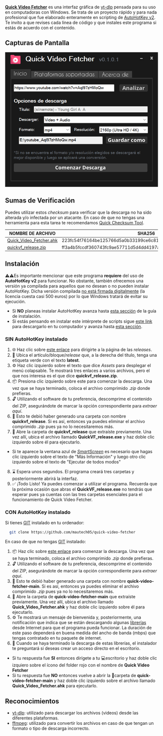 [**Quick Video Fetcher**](https://github.com/mautech05/quick-video-fetcher) es una interfaz gráfica de [yt-dlp](https://github.com/yt-dlp/yt-dlp) pensada para su uso en computadoras con Windows. Se trata de un proyecto rápido y para nada profesional que fue elaborado enteramente en scripting de [AutoHotKey v2](https://github.com/AutoHotkey/AutoHotkey/tree/v2.0). Te invito a que revises cada línea de código y que instales este programa si estás de acuerdo con el contenido.

## Capturas de Pantalla
![Menú](https://github.com/mautech05/quick-video-fetcher/blob/main/preview.png)

## Sumas de Verificación
Puedes utilizar estos *checksum* para verificar que la descarga no ha sido alterada y/o infectada por un atacante. En caso de que no tengas una herramienta para esta tarea te recomendamos [Quick Checksum Tool](https://github.com/mautech05/quick-checksum-tool).

| NOMBRE DE ARCHIVO       | SHA256                                                           | MD5                              |
|-------------------------|------------------------------------------------------------------|----------------------------------|
| [Quick_Video_Fetcher.ahk](https://github.com/mautech05/quick-video-fetcher/blob/main/Quick_Video_Fetcher.ahk) | 223fc54f76164be125766d5a0b33199ce6c8188998ea28a07280dab60a675a08 | 9e285c1f6bc9dd9866e083a3fb71b9e3 |
| [quickvf_release.zip](https://github.com/mautech05/quick-video-fetcher/releases)     | ff3a4b5fccdf360743fc9ae57711d5d4dd4197ac6c4868a48f79b80511786f72 | 744c9a3d7ad4da4cf8b814d80200776f |

## Instalación
⚠️⚠️Es importante mencionar que este programa **requiere** del uso de **AutoHotKey v2** para funcionar. No obstante, también ofrecemos una versión ya compilada para aquellos que no desean o no pueden instalar AutoHotKey. Dicha versión compilada [no está firmada digitalmente](https://www.redeszone.net/2018/04/21/comprobar-firmas-digitales-programas-windows/) (la licencia cuesta casi 500 euros) por lo que Windows tratará de evitar su ejecución.
- Si **NO** planeas instalar AutoHotKey avanza hasta [esta sección](#sin-autohotkey-instalado) de la guía de instalación.
- Si estás pensando en instalar este intérprete de scripts sigue [este link](https://www.autohotkey.com/download/ahk-v2.exe) para descargarlo en tu computador y avanza hasta [esta sección](#con-autohotkey-instalado).

### SIN AutoHotKey instalado
1. 🌐 Haz clic sobre [este enlace](https://github.com/mautech05/quick-video-fetcher/releases) para dirigirte a la página de las *releases*.
2. 👀 Ubica el artículo/bloque/*release* que, a la derecha del título, tenga una etiqueta verde con el texto **latest**.
3. ⚙️ Haz clic izquierdo sobre el texto que dice *Assets* para desplegar el menú colapsable. Te mostrará tres enlaces a varios archivos, pero el que nos interesa es el que dice **quickvf_release.zip**.
4. 📦 Presiona clic izquierdo sobre este para comenzar la descarga. Una vez que se haya terminado, coloca el archivo comprimido *.zip* donde prefieras.
5. 🔓 Utilizando el software de tu preferencia, descomprime el contenido del ZIP, asegurándote de marcar la opción correspondiente para *extraer aquí*.
6. 📁 Esto te debió haber generado una carpeta con nombre **quickvf_release**. Si es así, entonces ya puedes eliminar el archivo comprimido *.zip* pues ya no lo necesitaremos más.
7. 📄 Abre la carpeta de  **quickvf_release** que extraíste previamente. Una vez allí, ubica el archivo llamado **QuickVF_release.exe** y haz doble clic izquierdo sobre él para ejecutarlo.
- Si te aparece la ventana azul de *[SmartScreen](https://www.adslzone.net/esenciales/windows/smartscreen-windows/)* es necesario que hagas clic izquierdo sobre el texto de "Más Información" y luego otro clic izquierdo sobre el texto de "Ejecutar de todos modos"
8. ⌛ Espera unos segundos. El programa creará tres carpetas y posteriormente abrirá la interfaz.
9. ✅ ¡Todo Listo! Ya puedes comenzar a utilizar el programa. 
Recuerda que la próxima ocasión que abras el **QuickVF_release.exe** no tendrás que esperar pues ya cuentas con las tres carpetas esenciales para el funcionamiento de Quick Video Fetcher.

### CON AutoHotKey instalado
Si tienes [GIT](https://git-scm.com/) instalado en tu ordenador:
```bash
  git clone https://github.com/mautech05/quick-video-fetcher
```

En caso de que no tengas [GIT](https://git-scm.com/) instalado:
1. 📦 Haz clic sobre [este enlace](https://github.com/mautech05/quick-video-fetcher/archive/refs/heads/main.zip) para comenzar la descarga. Una vez que se haya terminado, coloca el archivo comprimido *.zip* donde prefieras.
2. 🔓 Utilizando el software de tu preferencia, descomprime el contenido del ZIP, asegurándote de marcar la opción correspondiente para *extraer aquí*.
3. 📁 Esto te debió haber generado una carpeta con nombre **quick-video-fetcher-main**. Si es así, entonces ya puedes eliminar el archivo comprimido *.zip* pues ya no lo necesitaremos más.
4. 📄 Abre la carpeta de  **quick-video-fetcher-main** que extraíste previamente. Una vez allí, ubica el archivo llamado **Quick_Video_Fetcher.ahk** y haz doble clic izquierdo sobre él para ejecutarlo.
5. ⚙️ Te mostrará un mensaje de bienvenida y, posteriormente, una notificación que indica que se están descargando algunas [librerías](#reconocimientos) desde Internet para que el programa pueda funcionar. La duración de este paso dependerá en buena medida del ancho de banda (mbps) que tengas contratado en tu paquete de internet.
6. 📲 Cuando se haya terminado la descarga de estas librerías, el instalador te preguntará si deseas crear un acceso directo en el escritorio.
- Si tu respuesta fue **SI** entonces dirígete a tu 💻escritorio y haz doble clic izquiero sobre el ícono del folder rojo con el nombre de **Quick Video Fetcher**
- Si tu respuesta fue **NO** entonces vuelve a abrir la 📂carpeta de **quick-video-fetcher-main** y haz doble clic izquierdo sobre el archivo llamado **Quick_Video_Fetcher.ahk** para ejecutarlo.

## Reconocimientos
 - [yt-dlp](https://github.com/yt-dlp/yt-dlp): utilizado para descargar los archivos (videos) desde las diferentes plataformas.
 - [ffmpeg](https://github.com/BtbN/FFmpeg-Builds/releases/): utilizado para convertir los archivos en caso de que tengan un formato o tipo de descarga incorrecto.
